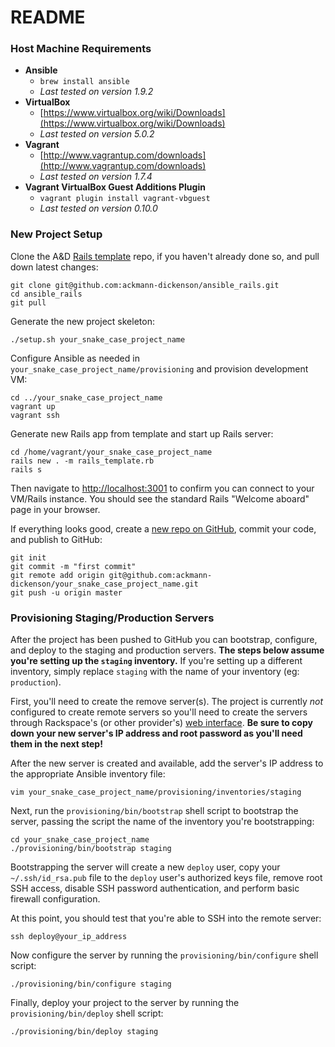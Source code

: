 # README

### Host Machine Requirements

- **Ansible**
  - `brew install ansible`
  - *Last tested on version 1.9.2*
- **VirtualBox**
  - [https://www.virtualbox.org/wiki/Downloads](https://www.virtualbox.org/wiki/Downloads)
  - *Last tested on version 5.0.2*
- **Vagrant**
  - [http://www.vagrantup.com/downloads](http://www.vagrantup.com/downloads)
  - *Last tested on version 1.7.4*
- **Vagrant VirtualBox Guest Additions Plugin**
  - `vagrant plugin install vagrant-vbguest`
  - *Last tested on version 0.10.0*

### New Project Setup

Clone the A&D [Rails template](https://github.com/ackmann-dickenson/ansible_rails) repo, if you haven't already done so, and pull down latest changes:
```
git clone git@github.com:ackmann-dickenson/ansible_rails.git
cd ansible_rails
git pull
```
Generate the new project skeleton:
```
./setup.sh your_snake_case_project_name
```

Configure Ansible as needed in `your_snake_case_project_name/provisioning` and provision development VM:
```
cd ../your_snake_case_project_name
vagrant up
vagrant ssh
```

Generate new Rails app from template and start up Rails server:
```
cd /home/vagrant/your_snake_case_project_name
rails new . -m rails_template.rb
rails s
```

Then navigate to [http://localhost:3001](http://localhost:3001) to confirm you can connect to your VM/Rails instance. You should see the standard Rails "Welcome aboard" page in your browser.

If everything looks good, create a [new repo on GitHub](https://github.com/organizations/ackmann-dickenson/repositories/new), commit your code, and publish to GitHub:
```
git init
git commit -m "first commit"
git remote add origin git@github.com:ackmann-dickenson/your_snake_case_project_name.git
git push -u origin master
```

### Provisioning Staging/Production Servers

After the project has been pushed to GitHub you can bootstrap, configure, and deploy to the staging and production servers. **The steps below assume you're setting up the `staging` inventory.** If you're setting up a different inventory, simply replace `staging` with the name of your inventory (eg: `production`).

First, you'll need to create the remove server(s). The project is currently *not* configured to create remote servers so you'll need to create the servers through Rackspace's (or other provider's) [web interface](https://mycloud.rackspace.com). **Be sure to copy down your new server's IP address and root password as you'll need them in the next step!**

After the new server is created and available, add the server's IP address to the appropriate Ansible inventory file:
```
vim your_snake_case_project_name/provisioning/inventories/staging
```

Next, run the `provisioning/bin/bootstrap` shell script to bootstrap the server, passing the script the name of the inventory you're bootstrapping:
```
cd your_snake_case_project_name
./provisioning/bin/bootstrap staging
```

Bootstrapping the server will create a new `deploy` user, copy your `~/.ssh/id_rsa.pub` file to the `deploy` user's authorized keys file, remove root SSH access, disable SSH password authentication, and perform basic firewall configuration.

At this point, you should test that you're able to SSH into the remote server:
```
ssh deploy@your_ip_address
```

Now configure the server by running the `provisioning/bin/configure` shell script:
```
./provisioning/bin/configure staging
```

Finally, deploy your project to the server by running the `provisioning/bin/deploy` shell script:
```
./provisioning/bin/deploy staging
```
